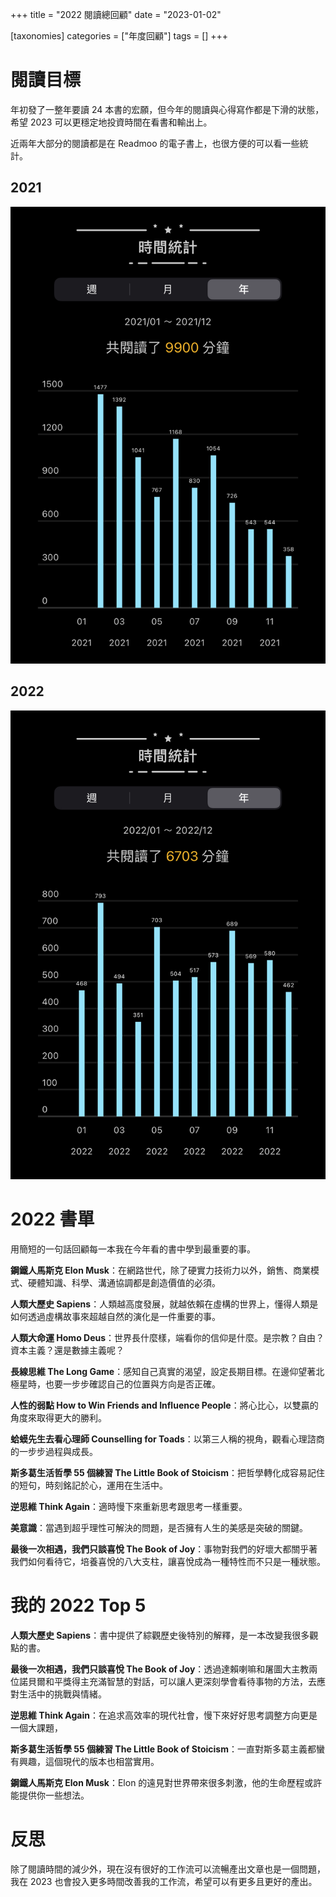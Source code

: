 +++
title = "2022 閱讀總回顧"
date = "2023-01-02"

[taxonomies]
categories = ["年度回顧"]
tags = []
+++

# 閱讀目標

年初發了一整年要讀 24 本書的宏願，但今年的閱讀與心得寫作都是下滑的狀態，希望 2023 可以更穩定地投資時間在看書和輸出上。

近兩年大部分的閱讀都是在 Readmoo 的電子書上，也很方便的可以看一些統計。

<!-- more -->

## 2021

![](2021-reading-time.webp)

## 2022

![](2022-reading-time.webp)

# 2022 書單

用簡短的一句話回顧每一本我在今年看的書中學到最重要的事。

**鋼鐵人馬斯克 Elon Musk**：在網路世代，除了硬實力技術力以外，銷售、商業模式、硬體知識、科學、溝通協調都是創造價值的必須。

**人類大歷史 Sapiens**：人類越高度發展，就越依賴在虛構的世界上，懂得人類是如何透過虛構故事來超越自然的演化是一件重要的事。

**人類大命運 Homo Deus**：世界長什麼樣，端看你的信仰是什麼。是宗教？自由？資本主義？還是數據主義呢？

**長線思維 The Long Game**：感知自己真實的渴望，設定長期目標。在邊仰望著北極星時，也要一步步確認自己的位置與方向是否正確。

**人性的弱點 How to Win Friends and Influence People**：將心比心，以雙贏的角度來取得更大的勝利。

**蛤蟆先生去看心理師 Counselling for Toads**：以第三人稱的視角，觀看心理諮商的一步步過程與成長。

**斯多葛生活哲學 55 個練習 The Little Book of Stoicism**：把哲學轉化成容易記住的短句，時刻銘記於心，運用在生活中。

**逆思維 Think Again**：適時慢下來重新思考跟思考一樣重要。

**美意識**：當遇到超乎理性可解決的問題，是否擁有人生的美感是突破的關鍵。

**最後一次相遇，我們只談喜悅 The Book of Joy**：事物對我們的好壞大都關乎著我們如何看待它，培養喜悅的八大支柱，讓喜悅成為一種特性而不只是一種狀態。

# 我的 2022 Top 5

**人類大歷史 Sapiens**：書中提供了綜觀歷史後特別的解釋，是一本改變我很多觀點的書。

**最後一次相遇，我們只談喜悅 The Book of Joy**：透過達賴喇嘛和屠圖大主教兩位諾貝爾和平獎得主充滿智慧的對話，可以讓人更深刻學會看待事物的方法，去應對生活中的挑戰與情緒。

**逆思維 Think Again**：在追求高效率的現代社會，慢下來好好思考調整方向更是一個大課題，

**斯多葛生活哲學 55 個練習 The Little Book of Stoicism**：一直對斯多葛主義都蠻有興趣，這個現代的版本也相當實用。

**鋼鐵人馬斯克 Elon Musk**：Elon 的遠見對世界帶來很多刺激，他的生命歷程或許能提供你一些想法。

# 反思

除了閱讀時間的減少外，現在沒有很好的工作流可以流暢產出文章也是一個問題，我在 2023 也會投入更多時間改善我的工作流，希望可以有更多且更好的產出。
